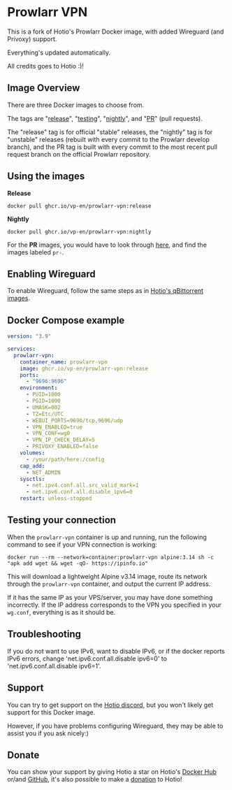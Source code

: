 # Prowlarr VPN

This is a fork of Hotio's Prowlarr Docker image, with added Wireguard (and Privoxy) support.

Everything's updated automatically.

All credits goes to Hotio :)!

## Image Overview

There are three Docker images to choose from.

The tags are "[release](https://github.com/vp-en/prowlarr-vpn/tree/release)", "[testing](https://github.com/vp-en/prowlarr-vpn/tree/testing)", "[nightly](https://github.com/vp-en/prowlarr-vpn/tree/nightly)", and "[PR](https://github.com/vp-en/prowlarr-vpn/tree/pr)" (pull requests).

The "release" tag is for official "stable" releases, the "nightly" tag is for "unstable" releases (rebuilt with every commit to the Prowlarr develop branch), and the PR tag is built with every commit to the most recent pull request branch on the official Prowlarr repository.


## Using the images

**Release**

`docker pull ghcr.io/vp-en/prowlarr-vpn:release`


**Nightly**

`docker pull ghcr.io/vp-en/prowlarr-vpn:nightly`


For the **PR** images, you would have to look through [here](https://github.com/vp-en/prowlarr-vpn/pkgs/container/prowlarr-vpn/versions), and find the images labeled `pr-`.


## Enabling Wireguard

To enable Wireguard, follow the same steps as in [Hotio's qBittorrent images](https://hotio.dev/containers/qbittorrent/#wireguard-vpn-support).


## Docker Compose example


``` yaml
version: "3.9"

services:
  prowlarr-vpn:
    container_name: prowlarr-vpn
    image: ghcr.io/vp-en/prowlarr-vpn:release
    ports:
      - "9696:9696"
    environment:
      - PUID=1000
      - PGID=1000
      - UMASK=002
      - TZ=Etc/UTC
      - WEBUI_PORTS=9696/tcp,9696/udp
      - VPN_ENABLED=true
      - VPN_CONF=wg0
      - VPN_IP_CHECK_DELAY=5
      - PRIVOXY_ENABLED=false
    volumes:
      - /your/path/here:/config
    cap_add:
      - NET_ADMIN
    sysctls:
      - net.ipv4.conf.all.src_valid_mark=1
      - net.ipv6.conf.all.disable_ipv6=0
    restart: unless-stopped
```

## Testing your connection

When the `prowlarr-vpn` container is up and running, run the following command to see if your VPN connection is working:

```
docker run --rm --network=container:prowlarr-vpn alpine:3.14 sh -c "apk add wget && wget -qO- https://ipinfo.io"
```

This will download a lightweight Alpine v3.14 image, route its network through the `prowlarr-vpn` container, and output the current IP address.

If it has the same IP as your VPS/server, you may have done something incorrectly. If the IP address corresponds to the VPN you specified in your `wg.conf`, everything is as it should be.

## Troubleshooting

If you do not want to use IPv6, want to disable IPv6, or if the docker reports IPv6 errors, change 'net.ipv6.conf.all.disable ipv6=0' to 'net.ipv6.conf.all.disable ipv6=1'.

## Support

You can try to get support on the [Hotio discord](https://hotio.dev/discord), but you won't likely get support for this Docker image. 

However, if you have problems configuring Wireguard, they may be able to assist you if you ask nicely:)

## Donate

You can show your support by giving Hotio a star on Hotio's [Docker Hub](https://hub.docker.com/u/hotio) or/and [GitHub](https://github.com/hotio), it's also possible to make a [donation](https://hotio.dev/donate) to Hotio!
